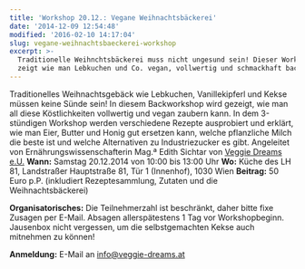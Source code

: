 ```yaml
---
title: 'Workshop 20.12.: Vegane Weihnachtsbäckerei'
date: '2014-12-09 12:54:48'
modified: '2016-02-10 14:17:04'
slug: vegane-weihnachtsbaeckerei-workshop
excerpt: >-
  Traditionelle Weihnchtsbäckerei muss nicht ungesund sein! Dieser Workshop
  zeigt wie man Lebkuchen und Co. vegan, vollwertig und schmackhaft backen kann.
---
```


Traditionelles Weihnachtsgebäck wie Lebkuchen, Vanillekipferl und Kekse müssen keine Sünde sein! In diesem Backworkshop wird gezeigt, wie man all diese Köstlichkeiten vollwertig und vegan zaubern kann. In dem 3-stündigen Workshop werden verschiedene Rezepte ausprobiert und erklärt, wie man Eier, Butter und Honig gut ersetzen kann, welche pflanzliche Milch die beste ist und welche Alternativen zu Industriezucker es gibt. Angeleitet von Ernährungswissenschafterin Mag.ª Edith Sichtar von [Veggie Dreams e.U.](http://www.veggie-dreams.at) **Wann:** Samstag 20.12.2014 von 10:00 bis 13:00 Uhr **Wo:** Küche des LH 81, Landstraßer Hauptstraße 81, Tür 1 (Innenhof), 1030 Wien **Beitrag:** 50 Euro p.P. (inkludiert Rezeptesammlung, Zutaten und die Weihnachtsbäckerei)

**Organisatorisches:** Die Teilnehmerzahl ist beschränkt, daher bitte fixe Zusagen per E-Mail. Absagen allerspätestens 1 Tag vor Workshopbeginn. Jausenbox nicht vergessen, um die selbstgemachten Kekse auch mitnehmen zu können!

**Anmeldung:** E-Mail an info@veggie-dreams.at
